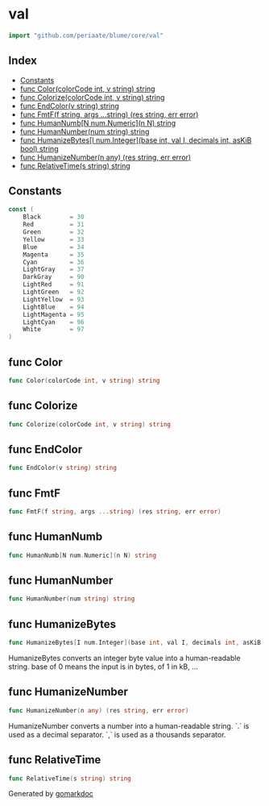 <!-- Code generated by gomarkdoc. DO NOT EDIT -->

# val

```go
import "github.com/periaate/blume/core/val"
```

## Index

- [Constants](<#constants>)
- [func Color\(colorCode int, v string\) string](<#Color>)
- [func Colorize\(colorCode int, v string\) string](<#Colorize>)
- [func EndColor\(v string\) string](<#EndColor>)
- [func FmtF\(f string, args ...string\) \(res string, err error\)](<#FmtF>)
- [func HumanNumb\[N num.Numeric\]\(n N\) string](<#HumanNumb>)
- [func HumanNumber\(num string\) string](<#HumanNumber>)
- [func HumanizeBytes\[I num.Integer\]\(base int, val I, decimals int, asKiB bool\) string](<#HumanizeBytes>)
- [func HumanizeNumber\(n any\) \(res string, err error\)](<#HumanizeNumber>)
- [func RelativeTime\(s string\) string](<#RelativeTime>)


## Constants

<a name="Black"></a>

```go
const (
    Black        = 30
    Red          = 31
    Green        = 32
    Yellow       = 33
    Blue         = 34
    Magenta      = 35
    Cyan         = 36
    LightGray    = 37
    DarkGray     = 90
    LightRed     = 91
    LightGreen   = 92
    LightYellow  = 93
    LightBlue    = 94
    LightMagenta = 95
    LightCyan    = 96
    White        = 97
)
```

<a name="Color"></a>
## func Color

```go
func Color(colorCode int, v string) string
```



<a name="Colorize"></a>
## func Colorize

```go
func Colorize(colorCode int, v string) string
```



<a name="EndColor"></a>
## func EndColor

```go
func EndColor(v string) string
```



<a name="FmtF"></a>
## func FmtF

```go
func FmtF(f string, args ...string) (res string, err error)
```



<a name="HumanNumb"></a>
## func HumanNumb

```go
func HumanNumb[N num.Numeric](n N) string
```



<a name="HumanNumber"></a>
## func HumanNumber

```go
func HumanNumber(num string) string
```



<a name="HumanizeBytes"></a>
## func HumanizeBytes

```go
func HumanizeBytes[I num.Integer](base int, val I, decimals int, asKiB bool) string
```

HumanizeBytes converts an integer byte value into a human\-readable string. base of 0 means the input is in bytes, of 1 in kB, ...

<a name="HumanizeNumber"></a>
## func HumanizeNumber

```go
func HumanizeNumber(n any) (res string, err error)
```

HumanizeNumber converts a number into a human\-readable string. \`.\` is used as a decimal separator. \`,\` is used as a thousands separator.

<a name="RelativeTime"></a>
## func RelativeTime

```go
func RelativeTime(s string) string
```



Generated by [gomarkdoc](<https://github.com/princjef/gomarkdoc>)
